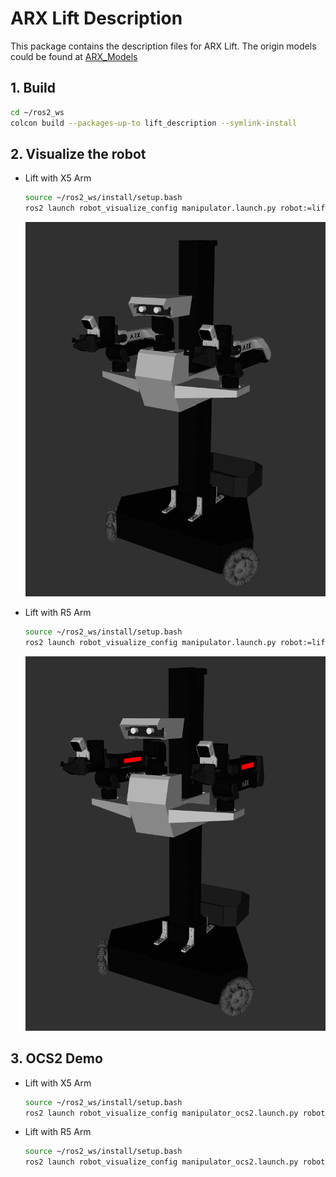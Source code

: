 # ARX Lift Description

This package contains the description files for ARX Lift. The origin models could be found
at [ARX_Models](https://github.com/ARXroboticsX/ARX_Model)

## 1. Build

```bash
cd ~/ros2_ws
colcon build --packages-up-to lift_description --symlink-install
```

## 2. Visualize the robot

* Lift with X5 Arm
    ```bash
    source ~/ros2_ws/install/setup.bash
    ros2 launch robot_visualize_config manipulator.launch.py robot:=lift
    ```
  ![arx lift x5](../../.images/arx_lift2.png)

* Lift with R5 Arm
    ```bash
    source ~/ros2_ws/install/setup.bash
    ros2 launch robot_visualize_config manipulator.launch.py robot:=lift type:="r5"
    ```

  ![arx lift](../../.images/arx_lift.png)

## 3. OCS2 Demo

* Lift with X5 Arm
    ```bash
    source ~/ros2_ws/install/setup.bash
    ros2 launch robot_visualize_config manipulator_ocs2.launch.py robot_name:=lift
    ```
* Lift with R5 Arm
   ```bash
  source ~/ros2_ws/install/setup.bash
  ros2 launch robot_visualize_config manipulator_ocs2.launch.py robot_name:=lift type:=r5
    ```